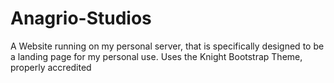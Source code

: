 # Anagrio-Studios
A Website running on my personal server, that is specifically designed to be a landing page for my personal use.  Uses the Knight Bootstrap Theme, properly accredited
